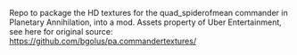 Repo to package the HD textures for the quad_spiderofmean commander in Planetary Annihilation, into a mod. Assets property of Uber Entertainment, see here for original source: https://github.com/bgolus/pa.commandertextures/